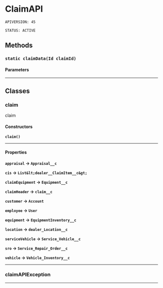 # ClaimAPI

`APIVERSION: 45`

`STATUS: ACTIVE`

## Methods

### `static claimData(Id claimId)`

#### Parameters

***

## Classes

### claim

claim

#### Constructors

**`claim()`**

***

#### Properties

**`appraisal` → `Appraisal__c`**

**`cis` → `List&lt;dealer__ClaimItem__c&gt;`**

**`claimEquipment` → `Equipment__c`**

**`claimHeader` → `claim__c`**

**`customer` → `Account`**

**`employee` → `User`**

**`equipment` → `EquipmentInventory__c`**

**`location` → `dealer_Location__c`**

**`serviceVehicle` → `Service_Vehicle__c`**

**`sro` → `Service_Repair_Order__c`**

**`vehicle` → `Vehicle_Inventory__c`**

***

### claimAPIException

***
